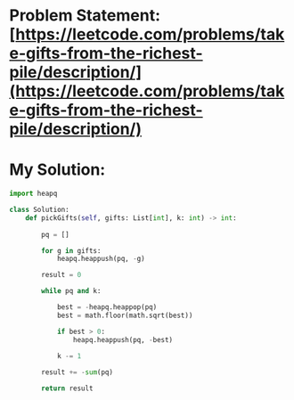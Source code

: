 # Problem Statement: [https://leetcode.com/problems/take-gifts-from-the-richest-pile/description/](https://leetcode.com/problems/take-gifts-from-the-richest-pile/description/)
# My Solution: 
```py
import heapq

class Solution:
    def pickGifts(self, gifts: List[int], k: int) -> int:
        
        pq = []

        for g in gifts:
            heapq.heappush(pq, -g)

        result = 0

        while pq and k:

            best = -heapq.heappop(pq)
            best = math.floor(math.sqrt(best))

            if best > 0:
                heapq.heappush(pq, -best)
            
            k -= 1

        result += -sum(pq)

        return result
```
